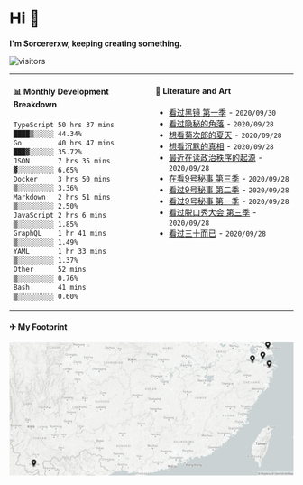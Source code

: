 # Hi 👋

**I'm Sorcererxw, keeping creating something.**

![visitors](https://visitor-badge.glitch.me/badge?page_id=sorcererxw.sorcererx)

<table width="800px">
<tr>
<td valign="top" width="50%">

#### 📊 Monthly Development Breakdown

<!--START_SECTION:waka-->
```text
TypeScript 50 hrs 37 mins ████▒░░░░░ 44.34%
Go         40 hrs 47 mins ███▓░░░░░░ 35.72%
JSON       7 hrs 35 mins  ▓░░░░░░░░░ 6.65%
Docker     3 hrs 50 mins  ▒░░░░░░░░░ 3.36%
Markdown   2 hrs 51 mins  ▒░░░░░░░░░ 2.50%
JavaScript 2 hrs 6 mins   ▒░░░░░░░░░ 1.85%
GraphQL    1 hr 41 mins   ▒░░░░░░░░░ 1.49%
YAML       1 hr 33 mins   ▒░░░░░░░░░ 1.37%
Other      52 mins        ▒░░░░░░░░░ 0.76%
Bash       41 mins        ▒░░░░░░░░░ 0.60%
```
<!--END_SECTION:waka-->

<td valign="top" width="50%">

#### 💃 Literature and Art

<!--START_SECTION:douban-->
* <a href='http://movie.douban.com/subject/7054120/' target='_blank'>看过黑镜 第一季</a> - <code>2020/09/30</code>
* <a href='http://movie.douban.com/subject/33404425/' target='_blank'>看过隐秘的角落</a> - <code>2020/09/28</code>
* <a href='http://movie.douban.com/subject/1293359/' target='_blank'>想看菊次郎的夏天</a> - <code>2020/09/28</code>
* <a href='http://movie.douban.com/subject/33447642/' target='_blank'>想看沉默的真相</a> - <code>2020/09/28</code>
* <a href='https://book.douban.com/subject/25971624/' target='_blank'>最近在读政治秩序的起源</a> - <code>2020/09/28</code>
* <a href='http://movie.douban.com/subject/26647711/' target='_blank'>在看9号秘事 第三季</a> - <code>2020/09/28</code>
* <a href='http://movie.douban.com/subject/26341777/' target='_blank'>看过9号秘事 第二季</a> - <code>2020/09/28</code>
* <a href='http://movie.douban.com/subject/20452350/' target='_blank'>看过9号秘事 第一季</a> - <code>2020/09/28</code>
* <a href='http://movie.douban.com/subject/34840339/' target='_blank'>看过脱口秀大会 第三季</a> - <code>2020/09/28</code>
* <a href='http://movie.douban.com/subject/26608230/' target='_blank'>看过三十而已</a> - <code>2020/09/28</code>

<!--END_SECTION:douban-->

</td>
</tr>
</table>

#### ✈ My Footprint

![footprint](./footprint.png)
